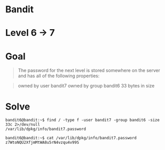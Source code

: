 # Bandit
# Level 6 -> 7
# Goal
> The password for the next level is stored somewhere on the server and has all of the following properties:

>owned by user bandit7
>owned by group bandit6
>33 bytes in size
# Solve

```
bandit6@bandit:~$ find / -type f -user bandit7 -group bandit6 -size 33c 2>/dev/null
/var/lib/dpkg/info/bandit7.password

bandit6@bandit:~$ cat /var/lib/dpkg/info/bandit7.password
z7WtoNQU2XfjmMtWA8u5rN4vzqu4v99S
```

